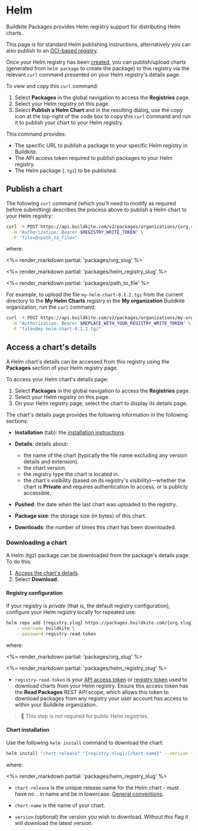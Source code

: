 # Helm

Buildkite Packages provides Helm registry support for distributing Helm charts.

This page is for standard Helm publishing instructions, alternatively you can also publish to an [OCI-based registry](/docs/packages/helm-oci).

Once your Helm registry has been [created](/docs/packages/manage-registries#create-a-registry), you can publish/upload charts (generated from `helm package` to create the package) to this registry via the relevant `curl` command presented on your Helm registry's details page.

To view and copy this `curl` command:

1. Select **Packages** in the global navigation to access the **Registries** page.
1. Select your Helm registry on this page.
1. Select **Publish a Helm Chart** and in the resulting dialog, use the copy icon at the top-right of the code box to copy this `curl` command and run it to publish your chart to your Helm registry.

This command provides:

- The specific URL to publish a package to your specific Helm registry in Buildkite.
- The API access token required to publish packages to your Helm registry.
- The Helm package (`.tgz`) to be published.

## Publish a chart

The following `curl` command (which you'll need to modify as required before submitting) describes the process above to publish a Helm chart to your Helm registry:

```bash
curl -X POST https://api.buildkite.com/v2/packages/organizations/{org.slug}/registries/{registry.slug}/packages \
  -H "Authorization: Bearer $REGISTRY_WRITE_TOKEN" \
  -F "file=@<path_to_file>"
```

where:

<%= render_markdown partial: 'packages/org_slug' %>

<%= render_markdown partial: 'packages/helm_registry_slug' %>

<%= render_markdown partial: 'packages/path_to_file' %>

For example, to upload the file `my-helm-chart-0.1.2.tgz` from the current directory to the **My Helm Charts** registry in the **My organization** Buildkite organization, run the `curl` command:

```bash
curl -X POST https://api.buildkite.com/v2/packages/organizations/my-organization/registries/my-helm-charts/packages \
  -H "Authorization: Bearer $REPLACE_WITH_YOUR_REGISTRY_WRITE_TOKEN" \
  -F "file=@my-helm-chart-0.1.2.tgz"
```

## Access a chart's details

A Helm chart's details can be accessed from this registry using the **Packages** section of your Helm registry page.

To access your Helm chart's details page:

1. Select **Packages** in the global navigation to access the **Registries** page.
1. Select your Helm  registry on this page.
1. On your Helm registry page, select the chart to display its details page.

The chart's details page provides the following information in the following sections:

- **Installation** (tab): the [installation instructions](#access-a-charts-details-downloading-a-chart).
- **Details**: details about:

    * the name of the chart (typically the file name excluding any version details and extension).
    * the chart version.
    * the registry type the chart is located in.
    * the chart's visibility (based on its registry's visibility)—whether the chart is **Private** and requires authentication to access, or is publicly accessible.

- **Pushed**: the date when the last chart was uploaded to the registry.
- **Package size**: the storage size (in bytes) of this chart.
- **Downloads**: the number of times this chart has been downloaded.

### Downloading a chart

A Helm (tgz) package can be downloaded from the package's details page. To do this:

1. [Access the chart's details](#access-a-charts-details).
1. Select **Download**.

#### Registry configuration

If your registry is _private_ (that is, the default registry configuration), configure your Helm registry locally for repeated use:

```bash
helm repo add {registry.slug} https://packages.buildkite.com/{org.slug}/{registry.slug}/helm \
    --username buildkite \
    --password registry-read-token
```

where:

<%= render_markdown partial: 'packages/org_slug' %>

<%= render_markdown partial: 'packages/helm_registry_slug' %>

- `registry-read-token` is your [API access token](https://buildkite.com/user/api-access-tokens) or [registry token](/docs/packages/manage-registries#update-a-registry-configure-registry-tokens) used to download charts from your Helm registry. Ensure this access token has the **Read Packages** REST API scope, which allows this token to download packages from any registry your user account has access to within your Buildkite organization.

> 📘
> This step is not required for public Helm registries.


#### Chart installation

Use the following `helm install` command to download the chart:

```bash
helm install "chart-release" "{registry.slug}/{chart-name}" --version {version}
```

where:

<%= render_markdown partial: 'packages/helm_registry_slug' %>

- `chart-release` is the unique release name for the Helm chart - must have no `.` in name and be in lowercase. [General conventions](https://helm.sh/docs/chart_best_practices/conventions/#chart-names).

- `chart-name` is the name of your chart.

- `version` (optional) the version you wish to download. Without this flag it will download the latest version.
